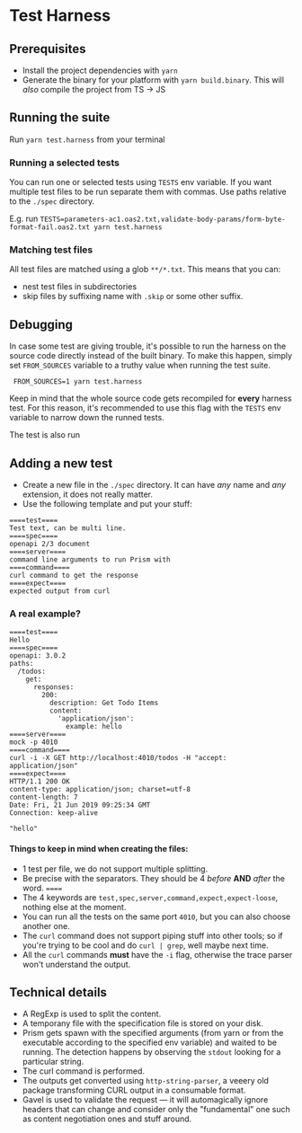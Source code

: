 # Test Harness

## Prerequisites

* Install the project dependencies with `yarn`
* Generate the binary for your platform with `yarn build.binary`. This will *also* compile the project from TS -> JS

## Running the suite

Run `yarn test.harness` from your terminal

### Running a selected tests

You can run one or selected tests using `TESTS` env variable.
If you want multiple test files to be run separate them with commas.
Use paths relative to the `./spec` directory.

E.g. run `TESTS=parameters-ac1.oas2.txt,validate-body-params/form-byte-format-fail.oas2.txt yarn test.harness`

### Matching test files

All test files are matched using a glob `**/*.txt`.
This means that you can:
- nest test files in subdirectories
- skip files by suffixing name with `.skip` or some other suffix.

## Debugging

In case some test are giving trouble, it's possible to run the harness on the source code directly instead of the built binary. To make this happen, simply set `FROM_SOURCES` variable to a truthy value when running the test suite.

` FROM_SOURCES=1 yarn test.harness`

Keep in mind that the whole source code gets recompiled for **every** harness test. For this reason, it's recommended to use this flag with the `TESTS` env variable to narrow down the runned tests.

The test is also run

## Adding a new test

* Create a new file in the `./spec` directory. It can have _any_ name and _any_ extension, it does not really matter.
* Use the following template and put your stuff:

```
====test====
Test text, can be multi line.
====spec====
openapi 2/3 document
====server====
command line arguments to run Prism with
====command====
curl command to get the response
====expect====
expected output from curl
```

### A real example?

```
====test====
Hello
====spec====
openapi: 3.0.2
paths:
  /todos:
    get:
      responses:
        200:
          description: Get Todo Items
          content:
            'application/json':
              example: hello
====server====
mock -p 4010
====command====
curl -i -X GET http://localhost:4010/todos -H "accept: application/json"
====expect====
HTTP/1.1 200 OK
content-type: application/json; charset=utf-8
content-length: 7
Date: Fri, 21 Jun 2019 09:25:34 GMT
Connection: keep-alive

"hello"
```

#### Things to keep in mind when creating the files:

* 1 test per file, we do not support multiple splitting.
* Be precise with the separators. They should be 4 *before* **AND** *after* the word. `====`
* The 4 keywords are `test,spec,server,command,expect,expect-loose`, nothing else at the moment.
* You can run all the tests on the same port `4010`, but you can also choose another one.
* The `curl` command does not support piping stuff into other tools; so if you're trying to be cool and do `curl | grep`, well maybe next time.
* All the `curl` commands **must** have the `-i` flag, otherwise the trace parser won't understand the output.

## Technical details

* A RegExp is used to split the content.
* A temporany file with the specification file is stored on your disk.
* Prism gets spawn with the specified arguments (from yarn or from the executable according to the specified env variable) and waited to be running. The detection happens by observing the `stdout` looking for a particular string.
* The curl command is performed.
* The outputs get converted using `http-string-parser`, a veeery old package transforming CURL output in a consumable format.
* Gavel is used to validate the request — it will automagically ignore headers that can change and consider only the "fundamental" one such as content negotiation ones and stuff around.

